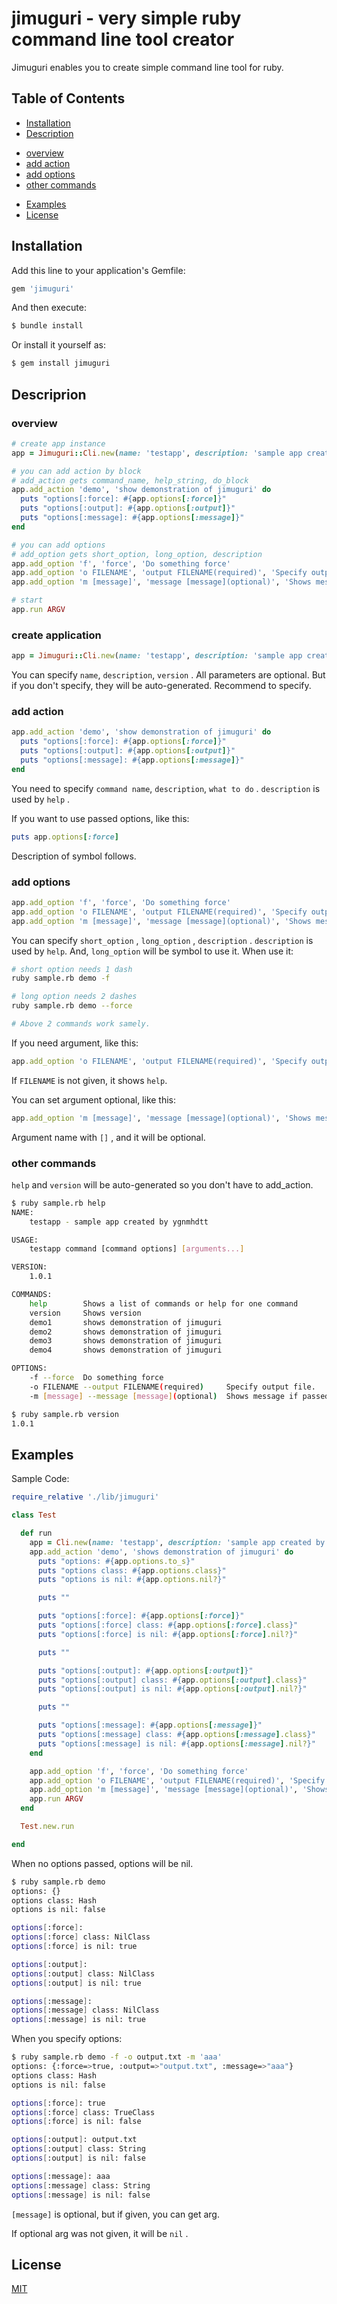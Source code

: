 # jimuguri - very simple ruby command line tool creator

Jimuguri enables you to create simple command line tool for ruby.

## Table of Contents

* [Installation](#installation)
* [Description](#description)
 - [overview](#overview)
 - [add action](#add-action)
 - [add options](#add-options)
 - [other commands](#other-commands)
* [Examples](#examples)
* [License](#license)

## Installation

Add this line to your application's Gemfile:

```ruby
gem 'jimuguri'
```

And then execute:

```sh
$ bundle install
```

Or install it yourself as:

```sh
$ gem install jimuguri
```

## Descriprion

### overview

```ruby
# create app instance
app = Jimuguri::Cli.new(name: 'testapp', description: 'sample app created by ygnmhdtt', version: '1.0.1')

# you can add action by block
# add_action gets command_name, help_string, do_block
app.add_action 'demo', 'show demonstration of jimuguri' do
  puts "options[:force]: #{app.options[:force]}"
  puts "options[:output]: #{app.options[:output]}"
  puts "options[:message]: #{app.options[:message]}"
end

# you can add options
# add_option gets short_option, long_option, description
app.add_option 'f', 'force', 'Do something force'
app.add_option 'o FILENAME', 'output FILENAME(required)', 'Specify output file.'
app.add_option 'm [message]', 'message [message](optional)', 'Shows message if passed'

# start
app.run ARGV
```

### create application

```ruby
app = Jimuguri::Cli.new(name: 'testapp', description: 'sample app created by ygnmhdtt', version: '1.0.1')
```
You can specify `name`, `description`, `version` .
All parameters are optional. But if you don't specify, they will be auto-generated.
Recommend to specify.

### add action

```ruby
app.add_action 'demo', 'show demonstration of jimuguri' do
  puts "options[:force]: #{app.options[:force]}"
  puts "options[:output]: #{app.options[:output]}"
  puts "options[:message]: #{app.options[:message]}"
end
```

You need to specify `command name`, `description`, `what to do` .
`description` is used by `help` .

If you want to use passed options, like this:

```ruby
puts app.options[:force]
```

Description of symbol follows.

### add options

```ruby
app.add_option 'f', 'force', 'Do something force'
app.add_option 'o FILENAME', 'output FILENAME(required)', 'Specify output file.'
app.add_option 'm [message]', 'message [message](optional)', 'Shows message if passed'
```

You can specify `short_option` , `long_option` , `description` .
`description` is used by `help`.
And, `long_option` will be symbol to use it.
When use it:

```sh
# short option needs 1 dash
ruby sample.rb demo -f

# long option needs 2 dashes
ruby sample.rb demo --force

# Above 2 commands work samely.
```

If you need argument, like this:

```ruby
app.add_option 'o FILENAME', 'output FILENAME(required)', 'Specify output file.'
```

If `FILENAME` is not given, it shows `help`.

You can set argument optional, like this:

```ruby
app.add_option 'm [message]', 'message [message](optional)', 'Shows message if passed'
```

Argument name with `[]` , and it will be optional.

### other commands

`help` and `version` will be auto-generated so you don't have to add_action.

```sh
$ ruby sample.rb help
NAME:
    testapp - sample app created by ygnmhdtt

USAGE:
    testapp command [command options] [arguments...]

VERSION:
    1.0.1

COMMANDS:
    help        Shows a list of commands or help for one command
    version     Shows version
    demo1       shows demonstration of jimuguri
    demo2       shows demonstration of jimuguri
    demo3       shows demonstration of jimuguri
    demo4       shows demonstration of jimuguri

OPTIONS:
    -f --force  Do something force
    -o FILENAME --output FILENAME(required)     Specify output file.
    -m [message] --message [message](optional)  Shows message if passed
```

```sh
$ ruby sample.rb version
1.0.1
```

## Examples

Sample Code:

```ruby
require_relative './lib/jimuguri'

class Test

  def run
    app = Cli.new(name: 'testapp', description: 'sample app created by ygnmhdtt', version: '1.0.1')
    app.add_action 'demo', 'shows demonstration of jimuguri' do
      puts "options: #{app.options.to_s}"
      puts "options class: #{app.options.class}"
      puts "options is nil: #{app.options.nil?}"

      puts ""

      puts "options[:force]: #{app.options[:force]}"
      puts "options[:force] class: #{app.options[:force].class}"
      puts "options[:force] is nil: #{app.options[:force].nil?}"

      puts ""

      puts "options[:output]: #{app.options[:output]}"
      puts "options[:output] class: #{app.options[:output].class}"
      puts "options[:output] is nil: #{app.options[:output].nil?}"

      puts ""

      puts "options[:message]: #{app.options[:message]}"
      puts "options[:message] class: #{app.options[:message].class}"
      puts "options[:message] is nil: #{app.options[:message].nil?}"
    end

    app.add_option 'f', 'force', 'Do something force'
    app.add_option 'o FILENAME', 'output FILENAME(required)', 'Specify output file.'
    app.add_option 'm [message]', 'message [message](optional)', 'Shows message if passed'
    app.run ARGV
  end

  Test.new.run

end
```

When no options passed, options will be nil.

```sh
$ ruby sample.rb demo
options: {}
options class: Hash
options is nil: false

options[:force]:
options[:force] class: NilClass
options[:force] is nil: true

options[:output]:
options[:output] class: NilClass
options[:output] is nil: true

options[:message]:
options[:message] class: NilClass
options[:message] is nil: true
```

When you specify options:

```sh
$ ruby sample.rb demo -f -o output.txt -m 'aaa'
options: {:force=>true, :output=>"output.txt", :message=>"aaa"}
options class: Hash
options is nil: false

options[:force]: true
options[:force] class: TrueClass
options[:force] is nil: false

options[:output]: output.txt
options[:output] class: String
options[:output] is nil: false

options[:message]: aaa
options[:message] class: String
options[:message] is nil: false
```

`[message]` is optional, but if given, you can get arg.

If optional arg was not given, it will be `nil` .

## License

[MIT](https://github.com/ygnmhdtt/jimuguri/blob/master/LICENSE)
